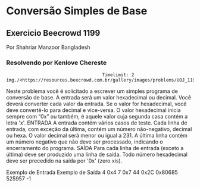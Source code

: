 # Conversão Simples de Base

## Exercicio Beecrowd 1199

Por Shahriar Manzoor  Bangladesh

### Resolvendo por Kenlove Chereste
                                        Timelimit: 2
    img./<https://resources.beecrowd.com.br/gallery/images/problems/UOJ_1199.gif>
Neste problema você é solicitado a escrever um simples programa de conversão de base. A entrada será um valor hexadecimal ou decimal. Você deverá converter cada valor da entrada. Se o valor for hexadecimal, você deve convertê-lo para decimal e vice-versa. O valor hexadecimal inicia sempre com “0x” ou também, é aquele valor cuja segunda casa contém a letra 'x'.
ENTRADA
A entrada contém vários casos de teste. Cada linha de entrada, com exceção da última, contém um número não-negativo, decimal ou hexa. O valor decimal será menor ou igual a 231. A última linha contém um número negativo que não deve ser processado, indicando o encerramento do programa.
SAÍDA
Para cada linha de entrada (exceto a última) deve ser produzido uma linha de saída. Todo número hexadecimal deve ser precedido na saída por '0x' (zero xis).

Exemplo de Entrada                Exemplo de Saída
4                                        0x4
7                                        0x7
44                                       0x2C
0x80685                                  525957
-1
